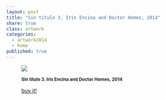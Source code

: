 ```yaml
---
layout: post
title: "Sin título 3. Iris Encina and Doctor Homes, 2014"
share: true
class: artwork
categories:
  - artwork2014
  - home
published: true
---
```


<figure class="text-center">
	<img src="http://www.inpocketart.com/wp-content/uploads/2014/07/3-sin-titulo-3-iris-encina-drhomes-watermark.jpg">
	<figcaption>
		<p><small><strong>Sin título 3. Iris Encina and Doctor Homes, 2014</strong></small></p>
		<p><a href="http://www.inpocketart.com/product/sin-titulo-3-iris-encina-and-doctor-homes-2014/" class="btn btn-primary btn-lg"><i class="fa fa-credit-card"></i> buy it!</a></p>
	</figcaption>
</figure>